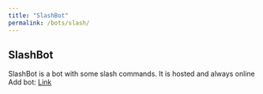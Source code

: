 ```yaml
---
title: "SlashBot"
permalink: /bots/slash/
---
```


## SlashBot

SlashBot is a bot with some slash commands. It is hosted and always online
Add bot: [Link](https://discord.com/api/oauth2/authorize?client_id=794569017012518913&permissions=0&scope=bot%20applications.commands)

